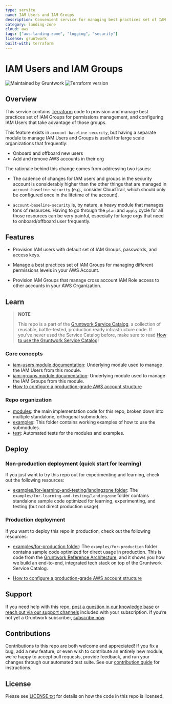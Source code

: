 ```yaml
---
type: service
name: IAM Users and IAM Groups
description: Convenient service for managing best practices set of IAM Groups for permissions management, and configuring IAM Users that take advantage of those groups.
category: landing-zone
cloud: aws
tags: ["aws-landing-zone", "logging", "security"]
license: gruntwork
built-with: terraform
---
```


# IAM Users and IAM Groups

![Maintained by Gruntwork](https://img.shields.io/badge/maintained%20by-gruntwork.io-%235849a6.svg)
![Terraform version](https://img.shields.io/badge/tf-%3E%3D1.1.0-blue.svg)

## Overview

This service contains [Terraform](https://www.terraform.io) code to provision and manage best practices set of IAM
Groups for permissions management, and configuring IAM Users that take advantage of those groups.

This feature exists in `account-baseline-security`, but having a separate module to manage IAM Users and Groups is
useful for large scale organizations that frequently:

- Onboard and offboard new users
- Add and remove AWS accounts in their org

The rationale behind this change comes from addressing two issues:

- The cadence of changes for IAM users and groups in the security account is considerably higher than the other things
  that are managed in `account-baseline-security` (e.g., consider CloudTrail, which should only be configured once in
  the lifetime of the account).

- `account-baseline-security` is, by nature, a heavy module that manages tons of resources. Having to go through the
  `plan` and `apply` cycle for all those resources can be very painful, especially for large orgs that need to
  onboard/offboard user frequently.

## Features

- Provision IAM users with default set of IAM Groups, passwords, and access keys.

- Manage a best practices set of IAM Groups for managing different permissions levels in your AWS Account.

- Provision IAM Groups that manage cross account IAM Role access to other accounts in your AWS Organization.

## Learn

> **NOTE**
>
> This repo is a part of the [Gruntwork Service Catalog](https://github.com/gruntwork-io/terraform-aws-service-catalog/),
> a collection of reusable, battle-tested, production ready infrastructure code.
> If you’ve never used the Service Catalog before, make sure to read
> [How to use the Gruntwork Service Catalog](https://docs.gruntwork.io/reference/services/intro/overview)!

### Core concepts

- [iam-users module documentation](https://github.com/gruntwork-io/terraform-aws-security/tree/master/modules/iam-users): Underlying
  module used to manage the IAM Users from this module.
- [iam-groups module documentation](https://github.com/gruntwork-io/terraform-aws-security/tree/master/modules/iam-groups): Underlying
  module used to manage the IAM Groups from this module.
- [How to configure a production-grade AWS account structure](https://docs.gruntwork.io/guides/build-it-yourself/landing-zone/)

### Repo organization

- [modules](/modules): the main implementation code for this repo, broken down into multiple standalone, orthogonal submodules.
- [examples](/examples): This folder contains working examples of how to use the submodules.
- [test](/test): Automated tests for the modules and examples.

## Deploy

### Non-production deployment (quick start for learning)

If you just want to try this repo out for experimenting and learning, check out the following resources:

- [examples/for-learning-and-testing/landingzone folder](/examples/for-learning-and-testing/landingzone): The
  `examples/for-learning-and-testing/landingzone` folder contains standalone sample code optimized for learning,
  experimenting, and testing (but not direct production usage).

### Production deployment

If you want to deploy this repo in production, check out the following resources:

- [examples/for-production folder](/examples/for-production): The `examples/for-production` folder contains sample code
  optimized for direct usage in production. This is code from the
  [Gruntwork Reference Architecture](https://gruntwork.io/reference-architecture/), and it shows you how we build an
  end-to-end, integrated tech stack on top of the Gruntwork Service Catalog.

- [How to configure a production-grade AWS account structure](https://docs.gruntwork.io/guides/build-it-yourself/landing-zone/)

## Support

If you need help with this repo, [post a question in our knowledge base](https://github.com/gruntwork-io/knowledge-base/discussions?discussions_q=label%3Ar%3Aterraform-aws-service-catalog)
or [reach out via our support channels](https://docs.gruntwork.io/support) included with your subscription. If you’re
not yet a Gruntwork subscriber, [subscribe now](https://www.gruntwork.io/pricing/).

## Contributions

Contributions to this repo are both welcome and appreciated! If you fix a bug, add a new feature, or even wish to
contribute an entirely new module, we’re happy to accept pull requests, provide feedback, and run your changes
through our automated test suite.
See our [contribution guide](https://docs.gruntwork.io/guides/working-with-code/contributing) for instructions.

## License

Please see [LICENSE.txt](/LICENSE.txt) for details on how the code in this repo is licensed.
